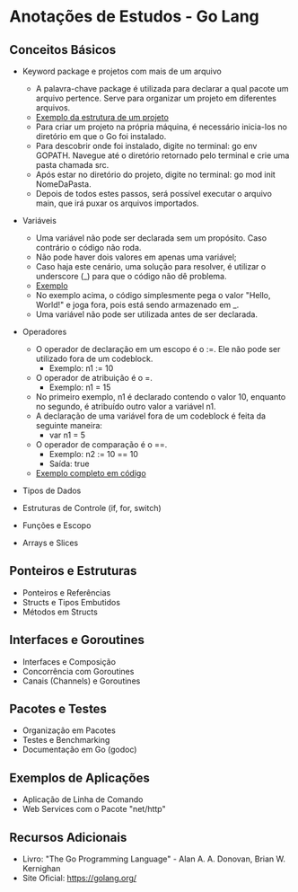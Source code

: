 # Anotações de Estudos - Go Lang

## Conceitos Básicos
- Keyword package e projetos com mais de um arquivo
    - A palavra-chave package é utilizada para declarar a qual pacote um arquivo pertence. Serve para organizar um projeto em diferentes arquivos.
    - [Exemplo da estrutura de um projeto](https://github.com/git-mare/go/blob/main/exemplo-package/main.go)
    - Para criar um projeto na própria máquina, é necessário inicia-los no diretório em que o Go foi instalado.
    - Para descobrir onde foi instalado, digite no terminal: go env GOPATH. Navegue até o diretório retornado pelo terminal e crie uma pasta chamada src.
    - Após estar no diretório do projeto, digite no terminal: go mod init NomeDaPasta.
    - Depois de todos estes passos, será possível executar o arquivo main, que irá puxar os arquivos importados.
    
- Variáveis
    - Uma variável não pode ser declarada sem um propósito. Caso contrário o código não roda.
    - Não pode haver dois valores em apenas uma variável;
    - Caso haja este cenário, uma solução para resolver, é utilizar o underscore (_) para que o código não dê problema.
    - [Exemplo](https://github.com/git-mare/go/blob/main/variaveis/main.go)
    - No exemplo acima, o código simplesmente pega o valor "Hello, World!" e joga fora, pois está sendo armazenado em _.
    - Uma variável não pode ser utilizada antes de ser declarada.

- Operadores
    - O operador de declaração em um escopo é o :=. Ele não pode ser utilizado fora de um codeblock.
        - Exemplo: n1 := 10
    - O operador de atribuição é o =.
        - Exemplo: n1 = 15
    - No primeiro exemplo, n1 é declarado contendo o valor 10, enquanto no segundo, é atribuído outro valor a variável n1.
    - A declaração de uma variável fora de um codeblock é feita da seguinte maneira:
        - var n1 = 5
    - O operador de comparação é o ==.
        - Exemplo: n2 := 10 == 10
        - Saída: true
    - [Exemplo completo em código](https://github.com/git-mare/go/blob/main/operadores/main.go)



- Tipos de Dados
- Estruturas de Controle (if, for, switch)
- Funções e Escopo
- Arrays e Slices

## Ponteiros e Estruturas
- Ponteiros e Referências
- Structs e Tipos Embutidos
- Métodos em Structs

## Interfaces e Goroutines
- Interfaces e Composição
- Concorrência com Goroutines
- Canais (Channels) e Goroutines

## Pacotes e Testes
- Organização em Pacotes
- Testes e Benchmarking
- Documentação em Go (godoc)

## Exemplos de Aplicações
- Aplicação de Linha de Comando
- Web Services com o Pacote "net/http"

## Recursos Adicionais
- Livro: "The Go Programming Language" - Alan A. A. Donovan, Brian W. Kernighan
- Site Oficial: https://golang.org/
